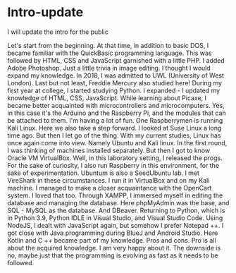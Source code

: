 # Intro-update
I will update the intro for the public

Let's start from the beginning. At that time, in addition to basic DOS, I became familiar with the QuickBasic programming language. This was followed by HTML, CSS and JavaScript garnished with a little PHP.
I added Adobe Photoshop. Just a little trivia in image editing.
I thought I would expand my knowledge. In 2018, I was admitted to UWL (University of West London). Last but not least, Freddie Mercury also studied here!
During my first year at college, I started studying Python. I expanded - I updated my knowledge of HTML, CSS, JavaScript. While learning about Picaxe, I became better acquainted with microcontrollers and microcomputers. Yes, in this case it's the Arduino and the Raspberry Pi, and the modules that can be attached to them. I'm having a lot of fun. One Raspberrymen is running Kali Linux.
Here we also take a step forward. I looked at Suse Linux a long time ago. But then I let go of the thing. With my current studies, Linux has once again come into view.
Namely Ubuntu and Kali linux. In the first round, I was thinking of machines installed separately. But then I got to know Oracle VM VirtualBox. Well, in this laboratory setting, I released the progs.
For the sake of curiosity, I also run Raspberry in this environment, for the sake of experimentation.
Ubuntum is also a SeedUbuntu lab.
I met VireShark in these circumstances.
I run it in VirtualBox and on my Kali machine.
I managed to make a closer acquaintance with the OpenCart system. I loved that too.
Through XAMPP, I immersed myself in editing the database and managing the database. Here phpMyAdmin was the base, and SQL - MySQL as the database. And DBeaver.
Returning to Python, which is in Python 3.9, Python IDLE in Visual Studio, and Visual Studio Code.
Using NodeJS, I dealt with JavaScript again,
but somehow I prefer Notepad ++.
I got close with Java programming during BlueJ and Android Studio. Here Kotlin and C ++ became part of my knowledge.
Pros and cons. Pro is all about the acquired knowledge. I am very happy about it. The downside is no, maybe just that the programming is evolving as fast as it needs to be followed.
